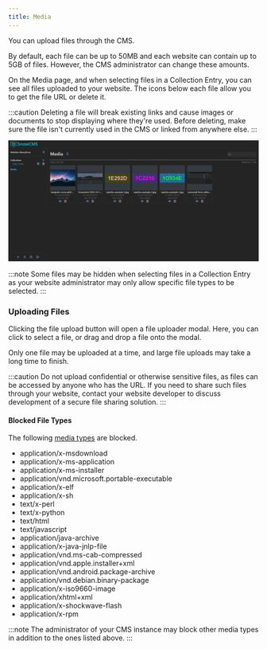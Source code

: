 ```yaml
---
title: Media
---
```


You can upload files through the CMS.

By default, each file can be up to 50MB and each website can contain up to 5GB of files. However, the CMS administrator can change these amounts.

On the Media page, and when selecting files in a Collection Entry, you can see all files uploaded to your website. The icons below each file allow you to get the file URL or delete it.

:::caution
Deleting a file will break existing links and cause images or documents to stop displaying where they're used. Before deleting, make sure the file isn't currently used in the CMS or linked from anywhere else.
:::

![Media](../../../assets/docs/user/media.png)

:::note
Some files may be hidden when selecting files in a Collection Entry as your website administrator may only allow specific file types to be selected.
:::

### Uploading Files

Clicking the file upload button will open a file uploader modal. Here, you can click to select a file, or drag and drop a file onto the modal.

Only one file may be uploaded at a time, and large file uploads may take a long time to finish.

:::caution
Do not upload confidential or otherwise sensitive files, as files can be accessed by anyone who has the URL. If you need to share such files through your website, contact your website developer to discuss development of a secure file sharing solution.
:::

#### Blocked File Types

The following [media types](https://en.wikipedia.org/wiki/Media_type) are blocked.

- application/x-msdownload
- application/x-ms-application
- application/x-ms-installer
- application/vnd.microsoft.portable-executable
- application/x-elf
- application/x-sh
- text/x-perl
- text/x-python
- text/html
- text/javascript
- application/java-archive
- application/x-java-jnlp-file
- application/vnd.ms-cab-compressed
- application/vnd.apple.installer+xml
- application/vnd.android.package-archive
- application/vnd.debian.binary-package
- application/x-iso9660-image
- application/xhtml+xml
- application/x-shockwave-flash
- application/x-rpm

:::note
The administrator of your CMS instance may block other media types in addition to the ones listed above.
:::
